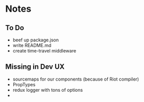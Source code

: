 # Notes

## To Do

- beef up package.json
- write README.md
- create time-travel middleware

## Missing in Dev UX

- sourcemaps for our components (because of Riot compiler)
- PropTypes
- redux logger with tons of options
- 

